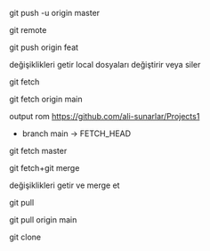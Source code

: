 

git push -u origin master

git remote

git push origin feat

değişiklikleri getir local dosyaları değiştirir veya siler

git fetch

git fetch origin main

output 
rom https://github.com/ali-sunarlar/Projects1
 * branch            main       -> FETCH_HEAD

git fetch master

git fetch+git merge

değişiklikleri getir ve merge et

git pull

git pull origin main



git clone 
